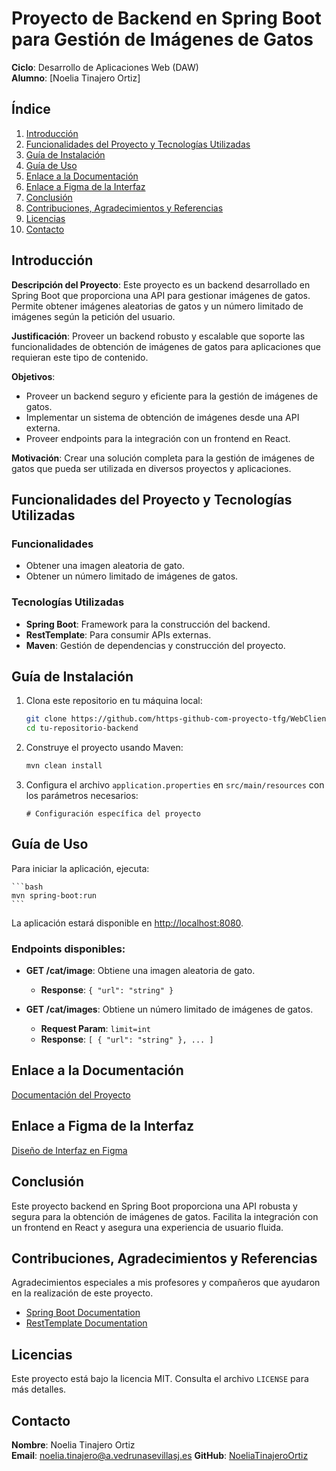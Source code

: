 # Proyecto de Backend en Spring Boot para Gestión de Imágenes de Gatos

**Ciclo**: Desarrollo de Aplicaciones Web (DAW)  
**Alumno**: [Noelia Tinajero Ortiz]

## Índice

1. [Introducción](#introducción)
2. [Funcionalidades del Proyecto y Tecnologías Utilizadas](#funcionalidades-del-proyecto-y-tecnologías-utilizadas)
3. [Guía de Instalación](#guía-de-instalación)
4. [Guía de Uso](#guía-de-uso)
5. [Enlace a la Documentación](#enlace-a-la-documentación)
6. [Enlace a Figma de la Interfaz](#enlace-a-figma-de-la-interfaz)
7. [Conclusión](#conclusión)
8. [Contribuciones, Agradecimientos y Referencias](#contribuciones-agradecimientos-y-referencias)
9. [Licencias](#licencias)
10. [Contacto](#contacto)

## Introducción

**Descripción del Proyecto**: Este proyecto es un backend desarrollado en Spring Boot que proporciona una API para gestionar imágenes de gatos. Permite obtener imágenes aleatorias de gatos y un número limitado de imágenes según la petición del usuario.

**Justificación**: Proveer un backend robusto y escalable que soporte las funcionalidades de obtención de imágenes de gatos para aplicaciones que requieran este tipo de contenido.

**Objetivos**:
- Proveer un backend seguro y eficiente para la gestión de imágenes de gatos.
- Implementar un sistema de obtención de imágenes desde una API externa.
- Proveer endpoints para la integración con un frontend en React.

**Motivación**: Crear una solución completa para la gestión de imágenes de gatos que pueda ser utilizada en diversos proyectos y aplicaciones.

## Funcionalidades del Proyecto y Tecnologías Utilizadas

### Funcionalidades
- Obtener una imagen aleatoria de gato.
- Obtener un número limitado de imágenes de gatos.

### Tecnologías Utilizadas
- **Spring Boot**: Framework para la construcción del backend.
- **RestTemplate**: Para consumir APIs externas.
- **Maven**: Gestión de dependencias y construcción del proyecto.

## Guía de Instalación

1. Clona este repositorio en tu máquina local:

    ```bash
    git clone https://github.com/https-github-com-proyecto-tfg/WebClient.git
    cd tu-repositorio-backend
    ```

2. Construye el proyecto usando Maven:

    ```bash
    mvn clean install
    ```

3. Configura el archivo `application.properties` en `src/main/resources` con los parámetros necesarios:

    ```properties
    # Configuración específica del proyecto
    ```

## Guía de Uso

Para iniciar la aplicación, ejecuta:

    ```bash
    mvn spring-boot:run
    ```

La aplicación estará disponible en [http://localhost:8080](http://localhost:8080).

### Endpoints disponibles:

- **GET /cat/image**: Obtiene una imagen aleatoria de gato.
  - **Response**: `{ "url": "string" }`

- **GET /cat/images**: Obtiene un número limitado de imágenes de gatos.
  - **Request Param**: `limit=int`
  - **Response**: `[ { "url": "string" }, ... ]`

## Enlace a la Documentación

[Documentación del Proyecto](CatApi.pdf)

## Enlace a Figma de la Interfaz

[Diseño de Interfaz en Figma](https://www.figma.com/design/nVoF7Y4tbyNGQYX8rg9EpD/CatApi?node-id=0-1&t=yL39z6aUv5cEn1WC-0)

## Conclusión

Este proyecto backend en Spring Boot proporciona una API robusta y segura para la obtención de imágenes de gatos. Facilita la integración con un frontend en React y asegura una experiencia de usuario fluida.

## Contribuciones, Agradecimientos y Referencias

Agradecimientos especiales a mis profesores y compañeros que ayudaron en la realización de este proyecto.

- [Spring Boot Documentation](https://spring.io/projects/spring-boot)
- [RestTemplate Documentation](https://docs.spring.io/spring-framework/docs/current/javadoc-api/org/springframework/web/client/RestTemplate.html)

## Licencias

Este proyecto está bajo la licencia MIT. Consulta el archivo `LICENSE` para más detalles.

## Contacto

**Nombre**: Noelia Tinajero Ortiz  
**Email**: noelia.tinajero@a.vedrunasevillasj.es 
**GitHub**: [NoeliaTinajeroOrtiz](https://github.com/NoeliaTinajeroOrtiz)
